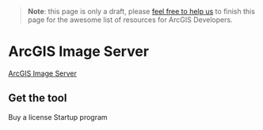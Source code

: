 > **Note**: this page is only a draft, please [feel free to help us](https://github.com/hhkaos/awesome-arcgis#contributions) to finish this page for the awesome list of resources for ArcGIS Developers.

# ArcGIS Image Server
<!-- START doctoc -->
<!-- END doctoc -->

[ArcGIS Image Server](http://www.esri.com/arcgis/products/image-server)

## Get the tool

Buy a license
Startup program
